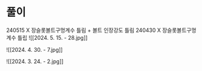 # 풀이
240515 X 장슬롯볼트구멍계수 틀림 + 볼트 인장강도 틀림
240430 X 장슬롯볼트구멍 계수 틀립
![[2024. 5. 15. - 28.jpg]]



![[2024. 4. 30. - 7.jpg]]

![[2024. 3. 24. - 2.jpg]]